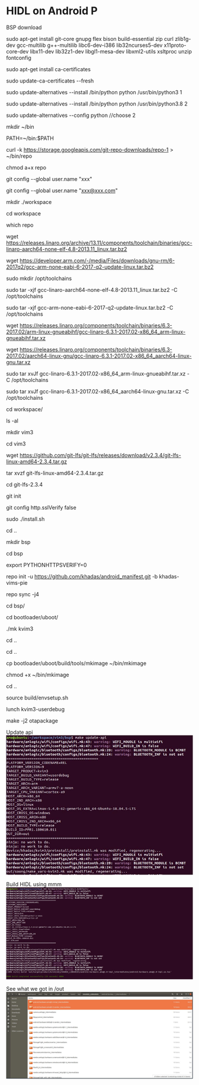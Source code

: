 # HIDL on Android P

BSP download

sudo apt-get install git-core gnupg flex bison build-essential zip curl zlib1g-dev gcc-multilib g++-multilib libc6-dev-i386 lib32ncurses5-dev x11proto-core-dev libx11-dev lib32z1-dev libgl1-mesa-dev libxml2-utils xsltproc unzip fontconfig

sudo apt-get install ca-certificates

sudo update-ca-certificates --fresh

sudo update-alternatives --install /bin/python python /usr/bin/python3 1

sudo update-alternatives --install /bin/python python /usr/bin/python3.8 2

sudo update-alternatives --config python //choose 2

mkdir ~/bin

PATH=~/bin:$PATH

curl -k https://storage.googleapis.com/git-repo-downloads/repo-1 > ~/bin/repo

chmod a+x repo 

git config --global user.name "xxx"

git config --global user.name "xxx@xxx.com"

mkdir ./workspace

cd workspace

which repo

wget https://releases.linaro.org/archive/13.11/components/toolchain/binaries/gcc-linaro-aarch64-none-elf-4.8-2013.11_linux.tar.bz2

wget https://developer.arm.com/-/media/Files/downloads/gnu-rm/6-2017q2/gcc-arm-none-eabi-6-2017-q2-update-linux.tar.bz2

sudo mkdir /opt/toolchains

sudo tar -xjf gcc-linaro-aarch64-none-elf-4.8-2013.11_linux.tar.bz2 -C /opt/toolchains

sudo tar -xjf gcc-arm-none-eabi-6-2017-q2-update-linux.tar.bz2 -C /opt/toolchains

wget https://releases.linaro.org/components/toolchain/binaries/6.3-2017.02/arm-linux-gnueabihf/gcc-linaro-6.3.1-2017.02-x86_64_arm-linux-gnueabihf.tar.xz

wget https://releases.linaro.org/components/toolchain/binaries/6.3-2017.02/aarch64-linux-gnu/gcc-linaro-6.3.1-2017.02-x86_64_aarch64-linux-gnu.tar.xz

sudo tar xvJf gcc-linaro-6.3.1-2017.02-x86_64_arm-linux-gnueabihf.tar.xz -C /opt/toolchains

sudo tar xvJf gcc-linaro-6.3.1-2017.02-x86_64_aarch64-linux-gnu.tar.xz -C /opt/toolchains

cd workspace/

ls -al

mkdir vim3

cd vim3

wget https://github.com/git-lfs/git-lfs/releases/download/v2.3.4/git-lfs-linux-amd64-2.3.4.tar.gz

tar xvzf git-lfs-linux-amd64-2.3.4.tar.gz

cd git-lfs-2.3.4

git init

git config http.sslVerify false

sudo ./install.sh

cd ..

mkdir bsp

cd bsp

export PYTHONHTTPSVERIFY=0

repo init -u https://github.com/khadas/android_manifest.git -b khadas-vims-pie

repo sync -j4

cd bsp/

cd bootloader/uboot/

./mk kvim3 

cd ..

cd ..

cp bootloader/uboot/build/tools/mkimage ~/bin/mkimage

chmod +x ~/bin/mkimage

cd ..

source build/envsetup.sh 

lunch kvim3-userdebug

make -j2 otapackage

Update api
![image](https://github.com/MouChiaHung/HIDL/blob/master/make_update_api.JPG)

Build HIDL using mmm
![image](https://github.com/MouChiaHung/HIDL/blob/master/mmm_hidl_ok.JPG)

See what we got in /out
![image](https://github.com/MouChiaHung/HIDL/blob/master/out.JPG)
